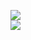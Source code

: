 [![](https://img.shields.io/badge/Made%20With-Github%20Spray-lightgrey.svg?style=for-the-badge&logo=github)](https://github.com/Annihil/github-spray#3011)  
[![](https://i.imgur.com/2DrTn0Z.gif)](https://github.com/Annihil/github-spray)